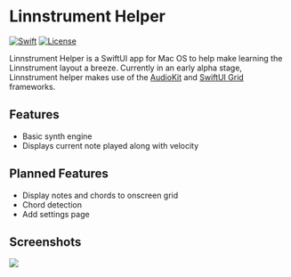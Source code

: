 # Linnstrument Helper

 [![Swift](https://img.shields.io/badge/Swift-5.2-orange.svg)](https://swift.org)
 [![License](https://img.shields.io/badge/License-GPL-red.svg)](https://www.gnu.org/licenses/gpl-3.0.en.html)

Linnstrument Helper is a SwiftUI app for Mac OS to help make learning the Linnstrument layout a breeze. Currently in 
an early alpha stage, Linnstrument helper makes use of the [AudioKit](https://github.com/AudioKit/AudioKit) and [SwiftUI Grid](https://github.com/spacenation/swiftui-grid) frameworks.

## Features

- Basic synth engine
- Displays current note played along with velocity 

## Planned Features

- Display notes and chords to onscreen grid
- Chord detection
- Add settings page

## Screenshots

<img src="https://user-images.githubusercontent.com/20845425/80164594-680df800-85a7-11ea-81e4-b70c22a2eb38.png"/>

